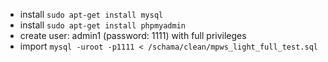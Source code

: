 * install ```sudo apt-get install mysql```
* install ```sudo apt-get install phpmyadmin```
* create user: admin1 (password: 1111) with full privileges
* import ```mysql -uroot -p1111 < /schama/clean/mpws_light_full_test.sql```
